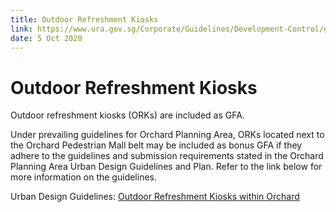 ```yaml
---
title: Outdoor Refreshment Kiosks
link: https://www.ura.gov.sg/Corporate/Guidelines/Development-Control/gross-floor-area/GFA/OutdoorRefreshmentKiosks
date: 5 Oct 2020
---
```


# Outdoor Refreshment Kiosks

Outdoor refreshment kiosks (ORKs) are included as GFA.

Under prevailing guidelines for Orchard Planning Area, ORKs located next to the Orchard Pedestrian Mall belt may be included as bonus GFA if they adhere to the guidelines and submission requirements stated in the Orchard Planning Area Urban Design Guidelines and Plan. Refer to the link below for more information on the guidelines.

Urban Design Guidelines: [Outdoor Refreshment Kiosks within Orchard](https://www.ura.gov.sg/-/media/Corporate/Guidelines/Development-control/Circulars/2019/Nov/dc19-18/OR/Annex-A.pdf)
